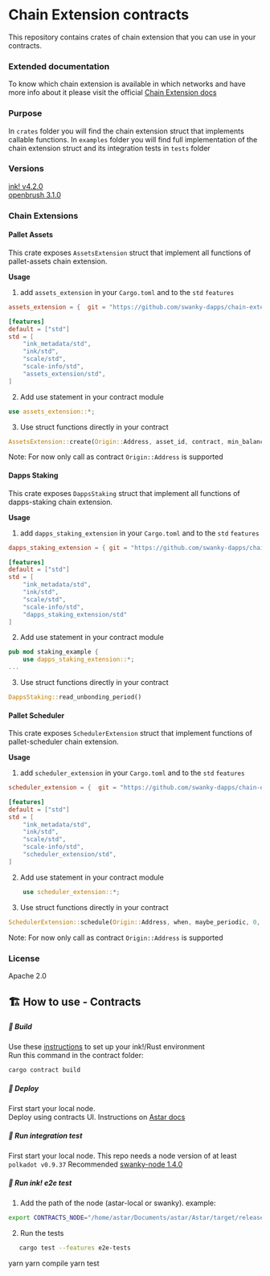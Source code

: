 # Chain Extension contracts
This repository contains crates of chain extension that you can use in your contracts.

### Extended documentation
To know which chain extension is available in which networks and have more info about it please visit the official [Chain Extension docs](https://docs.astar.network/docs/build/wasm/contract_environment/chain-extension/chain_extensions/)

### Purpose
In `crates` folder you will find the chain extension struct that implements callable functions.
In `examples` folder you will find full implementation of the chain extension struct and its integration tests in `tests` folder

### Versions
[ink! v4.2.0](https://github.com/paritytech/ink/releases/tag/v4.2.0)   
[openbrush 3.1.0 ](https://github.com/Brushfam/openbrush-contracts/releases/tag/3.1.0)

### Chain Extensions

#### Pallet Assets
This crate exposes `AssetsExtension` struct that implement all functions of pallet-assets chain extension.    

**Usage**
1. add `assets_extension` in your `Cargo.toml` and to the `std` `features`
```toml
assets_extension = {  git = "https://github.com/swanky-dapps/chain-extension-contracts", default-features = false }

[features]
default = ["std"]
std = [
    "ink_metadata/std",
    "ink/std",
    "scale/std",
    "scale-info/std",
    "assets_extension/std",
]
```

2. Add use statement in your contract module
```rust
use assets_extension::*;

```

3. Use struct functions directly in your contract
```rust
AssetsExtension::create(Origin::Address, asset_id, contract, min_balance)
```

Note: For now only call as contract `Origin::Address` is supported

#### Dapps Staking
This crate exposes `DappsStaking` struct that implement all functions of dapps-staking chain extension.     

**Usage**
1. add `dapps_staking_extension` in your `Cargo.toml` and to the `std` `features`
```toml
dapps_staking_extension = { git = "https://github.com/swanky-dapps/chain-extension-contracts", default-features = false }

[features]
default = ["std"]
std = [
    "ink_metadata/std",
    "ink/std",
    "scale/std",
    "scale-info/std",
    "dapps_staking_extension/std"
]
```

2. Add use statement in your contract module
```rust
pub mod staking_example {
    use dapps_staking_extension::*;
...
```

3. Use struct functions directly in your contract
```rust
DappsStaking::read_unbonding_period()
```

#### Pallet Scheduler
This crate exposes `SchedulerExtension` struct that implement functions of pallet-scheduler chain extension.

**Usage**
1. add `scheduler_extension` in your `Cargo.toml` and to the `std` `features`
```toml
scheduler_extension = {  git = "https://github.com/swanky-dapps/chain-extension-contracts", default-features = false }

[features]
default = ["std"]
std = [
    "ink_metadata/std",
    "ink/std",
    "scale/std",
    "scale-info/std",
    "scheduler_extension/std",
]
```

2. Add use statement in your contract module
```rust
    use scheduler_extension::*;
```

3. Use struct functions directly in your contract
```rust
SchedulerExtension::schedule(Origin::Address, when, maybe_periodic, 0, call_input);
```

Note: For now only call as contract `Origin::Address` is supported

### License
Apache 2.0

## 🏗️ How to use - Contracts
##### 💫 Build
Use these [instructions](https://use.ink/getting-started/setup) to set up your ink!/Rust environment    
Run this command in the contract folder:

```sh
cargo contract build
```

##### 💫 Deploy
First start your local node.  
Deploy using contracts UI. Instructions on [Astar docs](https://docs.astar.network/docs/wasm/sc-dev/polkadotjs-ui)

##### 💫 Run integration test
First start your local node. 
This repo needs a node version of at least `polkadot v0.9.37`
Recommended [swanky-node 1.4.0](https://github.com/AstarNetwork/swanky-node/releases/tag/v1.4.0)

##### 💫 Run ink! e2e test
1. Add the path of the node (astar-local or swanky). example:
```sh
export CONTRACTS_NODE="/home/astar/Documents/astar/Astar/target/release/astar-collator"
```

2. Run the tests
```sh
   cargo test --features e2e-tests
```

yarn
yarn compile
yarn test
```